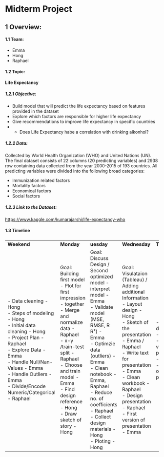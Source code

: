 # Midterm Project

## 1 Overview:

#### 1.1 Team:
- Emma
- Hong
- Raphael

#### 1.2 Topic:
**Life Expectancy**
##### 1.2.1 Objective:
- Build model that will predict the life expectancy based on features provided in the dataset
- Explore which factors are responsible for higher life expectancy
- Give recommendations to improve life expectancy in specific countries
- - Does Life Expectancy habe a correlation with drinking alkonhol?
##### 1.2.2 Data:
Collected by World Health Organization (WHO) and United Nations (UN).
The final dataset consists of 22 columns (20 predicting variables) and 2938 row containing data collected from the year 2000-2015 of 193 countries.
All predicting variables were divided into the following broad categories:
- Immunization related factors
- Mortality factors
- Economical factors
- Social factors
##### 1.2.3 Link to the Dataset:
https://www.kaggle.com/kumarajarshi/life-expectancy-who

#### 1.3 Timeline
##### 
<table>
  <tr>
   </td>
   <td><b>Weekend</b>
   </td>
   <td><b>Monday</b>
   </td>
   <td><b>uesday</b>
   </td>
   <td><b>Wednesday</b>
   </td>
   <td><b>Thursday</b>
   </td>
   <td><b>Friday</b>
   </td>
  </tr>
  <tr>
   <td>
     - Data cleaning - Hong<br>
     - Steps of modeling - Hong<br>
     - Initial data cleaning - Hong<br>
     - Project Plan - Raphael<br>
     - Explore Data - Emma <br>
    - Handle Null/Nan-Values - Emma<br>
    - Handle Outliers -Emma<br>
     - Divide/Encode Numeric/Categorical - Raphael<br>
   </td>
   <td>
     Goal: Building first model
     - Plot for first impression - together<br>
     - Merge and normalize data - Raphael<br>
     - x-y /train-test split - Raphael<br>
     - Choose and train model - Emma<br>
     - Find design reference - Hong<br>
     - Draw sketch of story - Hong<br>
   </td>
   <td>
     Goal: Discuss Design / Second optimized model
     - interpret model - Emma<br>
     - Validate model (MSE, RMSE, R R²) - Emma<br>
     - Optimzie data (outliers) - Emma<br>
     - Clean notebook -Emma, Raphael <br>
     - Reduce no. of coefficients - Raphael<br>
     - Collect design materials - Hong<br>
     - Ploting - Hong<br>
  
   </td>
   <td>
     Goal: Visulataion (Tableau) / Adding additional Information
     - Layout design - Hong<br>
     - Sketch of the presentation - Emma / Raphael<br>
     - Write text for presentation - Emma<br>
     - Clean workbook - Raphael<br>
     - Design presentation - Raphael<br>
     - First version of presentation - Emma<br>
      
   </td>
   <td
     Goal: Rehearsal
     - Test function and data - Hong<br>
     - Add final data/charts - Emma<br>
     - Final version presentation - Raphael<br>
     - Rehearsal of presentation
   </td>
   <td>
     Presantation
   </td>
  </tr>
</table>


